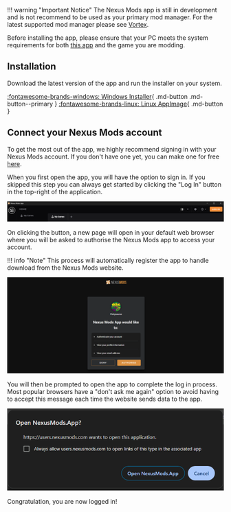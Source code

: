 
!!! warning "Important Notice"
    The Nexus Mods app is still in development and is not recommend to be used as your primary mod manager. For the latest supported mod manager please see [Vortex](https://www.nexusmods.com/site/mods/1).

Before installing the app, please ensure that your PC meets the system requirements for both [this app](./SystemRequirements.md) and the game you are modding.

## Installation

Download the latest version of the app and run the installer on your system.

[:fontawesome-brands-windows: Windows Installer](https://github.com/Nexus-Mods/NexusMods.App/releases/latest/download/NexusMods.App.x64.exe){ .md-button .md-button--primary }
[:fontawesome-brands-linux: Linux AppImage](https://github.com/Nexus-Mods/NexusMods.App/releases/latest){ .md-button }

## Connect your Nexus Mods account

To get the most out of the app, we highly recommend signing in with your Nexus Mods account. If you don't have one yet, you can make one for free [here](https://users.nexusmods.com/register). 

When you first open the app, you will have the option to sign in. If you skipped this step you can always get started by clicking the "Log In" button in the top-right of the application. 

![The top bar navigation of the app while logged out.](./images/0.5.2/Topbar.png)

On clicking the button, a new page will open in your default web browser where you will be asked to authorise the Nexus Mods app to access your account. 

!!! info "Note"
    This process will automatically register the app to handle download from the Nexus Mods website. 

![The OAuth page requesting the user to grant the app access to their account.](./images/OAuthSignIn.png)

You will then be prompted to open the app to complete the log in process. Most popular browsers have a "don't ask me again" option to avoid having to accept this message each time the website sends data to the app.

![The prompt shown in Google Chrome asking users to open an NXM link with the app](./images/OpenInAppBrowserPromptChrome.png)

Congratulation, you are now logged in!
